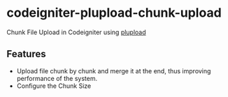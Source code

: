 # codeigniter-plupload-chunk-upload
Chunk File Upload in Codeigniter using [plupload](https://github.com/moxiecode/plupload) 

## Features
- Upload file chunk by chunk and merge it at the end, thus improving performance of the system.
- Configure the Chunk Size